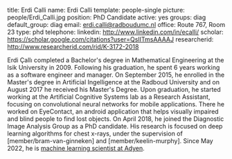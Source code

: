 title: Erdi Calli
name: Erdi Calli
template: people-single
picture: people/Erdi_Calli.jpg
position: PhD Candidate
active: yes
groups: diag
default_group: diag
email: erdi.calli@radboudumc.nl
office: Route 767, Room 23
type: phd
telephone:
linkedin: http://www.linkedin.com/in/ecalli/
scholar: https://scholar.google.com/citations?user=QsIITmsAAAAJ
researcherid: http://www.researcherid.com/rid/K-3172-2018

Erdi Çallı completed a Bachelor's degree in Mathematical Engineering at the Isik University in 2009. Following his graduation, he spent 6 years working as a software engineer and manager. On September 2015, he enrolled in the Master's degree in  Artificial Ingelligence at the Radboud University and on August 2017 he received his Master's Degree. Upon graduation, he started working at the Artificial Cognitive Systems lab as a Research Assistant, focusing on convolutional neural networks for mobile applications. There he worked on EyeContact, an android application that helps visually impaired and blind people to find lost objects. On April 2018, he joined the Diagnostic Image Analysis Group as a PhD candidate. His research is focused on deep learning algorithms for chest x-rays, under the supervision of [member/bram-van-ginneken] and [member/keelin-murphy]. Since May 2022, he is [machine learning scientist at Adyen](http://www.linkedin.com/in/ecalli/).
